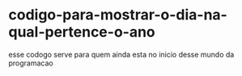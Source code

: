 # codigo-para-mostrar-o-dia-na-qual-pertence-o-ano
esse codogo serve para quem ainda esta no inicio desse mundo da programacao
